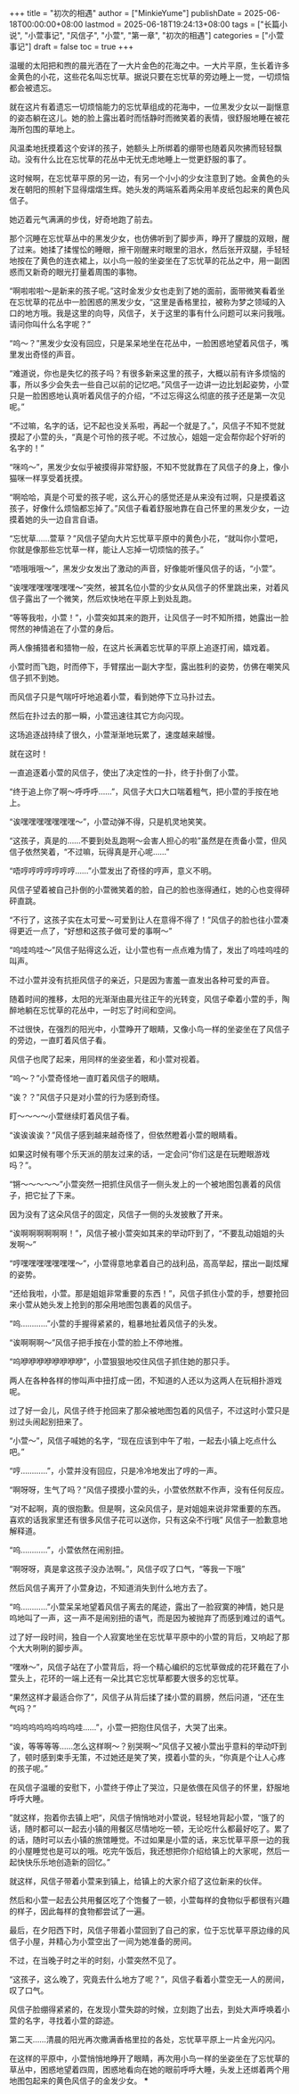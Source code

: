+++
title = "初次的相遇"
author = ["MinkieYume"]
publishDate = 2025-06-18T00:00:00+08:00
lastmod = 2025-06-18T19:24:13+08:00
tags = ["长篇小说", "小萱事记", "风信子", "小萱", "第一章", "初次的相遇"]
categories = ["小萱事记"]
draft = false
toc = true
+++

温暖的太阳把和煦的晨光洒在了一大片金色的花海之中。一大片平原，生长着许多金黄色的小花，这些花名叫忘忧草。据说只要在忘忧草的旁边睡上一觉，一切烦恼都会被遗忘。

就在这片有着遗忘一切烦恼能力的忘忧草组成的花海中，一位黑发少女以一副惬意的姿态躺在这儿。她的脸上露出着时而恬静时而微笑着的表情，很舒服地睡在被花海所包围的草地上。

风温柔地抚摸着这个安详的孩子，她额头上所绑着的绷带也随着风吹拂而轻轻飘动。没有什么比在忘忧草的花丛中无忧无虑地睡上一觉更舒服的事了。

这时候啊，在忘忧草平原的另一边，有另一个小小的少女注意到了她。金黄色的头发在朝阳的照射下显得熠熠生辉。她头发的两端系着两朵用羊皮纸包起来的黄色风信子。

她迈着元气满满的步伐，好奇地跑了前去。

那个沉睡在忘忧草丛中的黑发少女，也仿佛听到了脚步声，睁开了朦胧的双眼，醒了过来。她揉了揉惺忪的睡眼，擦干刚醒来时眼里的泪水，然后张开双腿，手轻轻地按在了黄色的连衣裙上，以小鸟一般的坐姿坐在了忘忧草的花丛之中，用一副困惑而又新奇的眼光打量着周围的事物。

“啊啦啦啦～是新来的孩子呢。”这时金发少女也走到了她的面前，面带微笑看着坐在忘忧草的花丛中一脸困惑的黑发少女，“这里是香格里拉，被称为梦之领域的入口的地方哦。我是这里的向导，风信子，关于这里的事有什么问题可以来问我哦。请问你叫什么名字呢？”

“呜～？”黑发少女没有回应，只是呆呆地坐在花丛中，一脸困惑地望着风信子，嘴里发出奇怪的声音。

“难道说，你也是失忆的孩子吗？有很多新来这里的孩子，大概以前有许多烦恼的事，所以多少会失去一些自己以前的记忆吧。”风信子一边讲一边比划起姿势，小萱只是一脸困惑地认真听着风信子的介绍，“不过忘得这么彻底的孩子还是第一次见呢。”

“不过嘛，名字的话，记不起也没关系啦，再起一个就是了。”，风信子不知不觉就摸起了小萱的头，“真是个可怜的孩子呢。不过放心，姐姐一定会帮你起个好听的名字的！”

“咪呜～”，黑发少女似乎被摸得非常舒服，不知不觉就靠在了风信子的身上，像小猫咪一样享受着抚摸。

“啊哈哈，真是个可爱的孩子呢，这么开心的感觉还是从来没有过啊，只是摸着这孩子，好像什么烦恼都忘掉了。”风信子看着舒服地靠在自己怀里的黑发少女，一边摸着她的头一边自言自语。

“忘忧草……萱草？”风信子望向大片忘忧草平原中的黄色小花，“就叫你小萱吧，你就是像那些忘忧草一样，能让人忘掉一切烦恼的孩子。”

“唔哦哦哦～”，黑发少女发出了激动的声音，好像能听懂风信子的话，“小萱”。

“诶嘿嘿嘿嘿嘿嘿嘿～”突然，被其名位小萱的少女从风信子的怀里跳出来，对着风信子露出了一个微笑，然后欢快地在平原上到处乱跑。

“等等我啦，小萱！”，小萱突如其来的跑开，让风信子一时不知所措，她露出一脸愕然的神情追在了小萱的身后。

两人像捕猎者和猎物一般，在这片长满着忘忧草的平原上追逐打闹，嬉戏着。

小萱时而飞跑，时而停下，手臂摆出一副大字型，露出胜利的姿势，仿佛在嘲笑风信子抓不到她。

而风信子只是气喘吁吁地追着小萱，看到她停下立马扑过去。

然后在扑过去的那一瞬，小萱迅速往其它方向闪现。

这场追逐战持续了很久，小萱渐渐地玩累了，速度越来越慢。

就在这时！

一直追逐着小萱的风信子，使出了决定性的一扑，终于扑倒了小萱。

“终于追上你了啊～呼呼呼……”，风信子大口大口喘着粗气，把小萱的手按在地上。

“诶嘿嘿嘿嘿嘿嘿嘿～”，小萱动弹不得，只是机灵地笑笑。

“这孩子，真是的……不要到处乱跑啊～会害人担心的啦”虽然是在责备小萱，但风信子依然笑着，“不过嘛，玩得真是开心呢……”

“唔哼哼哼哼哼哼哼……”小萱发出了奇怪的哼声，意义不明。

风信子望着被自己扑倒的小萱微笑着的脸，自己的脸也涨得通红，她的心也变得砰砰直跳。

“不行了，这孩子实在太可爱～可爱到让人在意得不得了！”风信子的脸也往小萱凑得更近一点了，“好想和这孩子做可爱的事啊～”

“呜哇呜哇～”风信子贴得这么近，让小萱也有一点点难为情了，发出了呜哇呜哇的叫声。

不过小萱并没有抗拒风信子的亲近，只是因为害羞一直发出各种可爱的声音。

随着时间的推移，太阳的光渐渐由晨光往正午的光转变，风信子牵着小萱的手，陶醉地躺在忘忧草的花丛中，一时忘了时间和空间。

不过很快，在强烈的阳光中，小萱睁开了眼睛，又像小鸟一样的坐姿坐在了风信子的旁边，一直盯着风信子看。

风信子也爬了起来，用同样的坐姿坐着，和小萱对视着。

“呜～？”小萱奇怪地一直盯着风信子的眼睛。

“诶？？”风信子只是对小萱的行为感到奇怪。

盯～～～～小萱继续盯着风信子看。

“诶诶诶诶？”风信子感到越来越奇怪了，但依然瞪着小萱的眼睛看。

如果这时候有哪个乐天派的朋友过来的话，一定会问“你们这是在玩瞪眼游戏吗？”。

“锵～～～～～”小萱突然一把抓住风信子一侧头发上的一个被地图包裹着的风信子，把它扯了下来。

因为没有了这朵风信子的固定，风信子一侧的头发披散了开来。

“诶啊啊啊啊啊啊！”，风信子被小萱突如其来的举动吓到了，“不要乱动姐姐的头发啊～”

“哼嘿嘿嘿嘿嘿嘿嘿～”，小萱得意地拿着自己的战利品，高高举起，摆出一副炫耀的姿势。

“还给我啦，小萱。那是姐姐非常重要的东西！”，风信子抓住小萱的手，想要抢回来小萱从她头发上抢到的那朵用地图包裹着的风信子。

“呜…………”小萱的手握得紧紧的，粗暴地扯着风信子的头发。

“诶啊啊啊～”风信子把手按在小萱的脸上不停地推。

“呜咿咿咿咿咿咿咿咿”，小萱狠狠地咬住风信子抓住她的那只手。

两人在各种各样的惨叫声中扭打成一团，不知道的人还以为这两人在玩相扑游戏呢。

过了好一会儿，风信子终于抢回来了那朵被地图包着的风信子，不过这时小萱只是别过头闹起别扭来了。

“小萱～”，风信子喊她的名字，“现在应该到中午了啦，一起去小镇上吃点什么吧。”

“哼…………”，小萱并没有回应，只是冷冷地发出了哼的一声。

“啊呀呀，生气了吗？”风信子摸摸小萱的头，小萱依然默不作声，没有任何反应。

“对不起啊，真的很抱歉。但是啊，这朵风信子，是对姐姐来说非常重要的东西。喜欢的话我家里还有很多风信子花可以送你，只有这朵不行哦” 风信子一脸歉意地解释道。

“呜…………”，小萱依然在闹别扭。

“啊呀呀，真是拿这孩子没办法啊。”，风信子叹了口气，“等我一下哦”

然后风信子离开了小萱身边，不知道消失到什么地方去了。

“呜…………”小萱呆呆地望着风信子离去的尾迹，露出了一脸寂寞的神情，她只是呜地叫了一声，这一声不是闹别扭的语气，而是因为被抛弃了而感到难过的语气。

过了好一段时间，独自一个人寂寞地坐在忘忧草平原中的小萱的背后，又响起了那个大大咧咧的脚步声。

“嘿咻～”，风信子站在了小萱背后，将一个精心编织的忘忧草做成的花环戴在了小萱头上，花环的一端上还有一朵比其它忘忧草都要大很多的忘忧草。

“果然这样才最适合你了”，风信子从背后揉了揉小萱的肩膀，然后问道，“还在生气吗？”

“呜呜呜呜呜呜呜呜哇……”，小萱一把抱住风信子，大哭了出来。

“诶，等等等等……怎么这样啊～？别哭啊～”风信子又被小萱出乎意料的举动吓到了，顿时感到束手无策，不过她还是笑了笑，摸着小萱的头，“你真是个让人心疼的孩子呢。”

在风信子温暖的安慰下，小萱终于停止了哭泣，只是依偎在风信子的怀里，舒服地呼呼大睡。

”就这样，抱着你去镇上吧“，风信子悄悄地对小萱说，轻轻地背起小萱，“饿了的话，随时都可以一起去小镇的用餐区尽情地吃一顿，无论吃什么都最好吃了。累了的话，随时可以去小镇的旅馆睡觉。不过如果是小萱的话，来忘忧草平原一边的我的小屋睡觉也是可以的哦。吃完午饭后，我还想把你介绍给镇上的大家呢，然后一起快快乐乐地创造新的回忆。”

就这样，风信子带着小萱来到镇上，给镇上的大家介绍了这位新来的伙伴。

然后和小萱一起去公共用餐区吃了个饱餐了一顿，小萱每样的食物似乎都很有兴趣的样子，因此每样的食物都尝试了一遍。

最后，在夕阳西下时，风信子带着小萱回到了自己的家，位于忘忧草平原边缘的风信子小屋，并精心为小萱空出了一间为她准备的房间。

不过，在当晚子时之半的时刻，小萱突然不见了。

“这孩子，这么晚了，究竟去什么地方了呢？”，风信子看着小萱空无一人的房间，叹了口气。

风信子脸绷得紧紧的，在发现小萱失踪的时候，立刻跑了出去，到处大声呼唤着小萱的名字，寻找着小萱的踪迹。

第二天……清晨的阳光再次撒满香格里拉的各处，忘忧草平原上一片金光闪闪。

在这样的平原中，小萱悄悄地睁开了眼睛，再次用小鸟一样的坐姿坐在了忘忧草的草丛中，困惑地望着四周，困惑地看向在她的眼前呼呼大睡，头发上还绑着两个用地图包起来的黄色风信子的金发少女。
**\***

